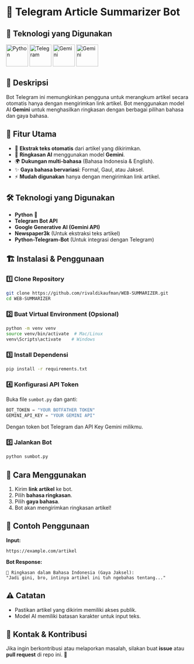 # 📜 Telegram Article Summarizer Bot

## 🚀 Teknologi yang Digunakan

<p align="left">
  <img src="https://cdn.jsdelivr.net/gh/devicons/devicon/icons/python/python-original.svg" alt="Python" width="60"/>
  <img src="https://upload.wikimedia.org/wikipedia/commons/8/82/Telegram_logo.svg" alt="Telegram" width="60"/>
  <img src="https://dicksonneoh.com/portfolio/deploy_gpt_hf_models_on_telegram/botfather_img.png" alt="Gemini" height="" width="60"/>
  <img src="https://registry.npmmirror.com/@lobehub/icons-static-png/latest/files/dark/gemini-color.png" alt="Gemini" height="" width="60"/>
</p>

## 🚀 Deskripsi
Bot Telegram ini memungkinkan pengguna untuk merangkum artikel secara otomatis hanya dengan mengirimkan link artikel. Bot menggunakan model AI **Gemini** untuk menghasilkan ringkasan dengan berbagai pilihan bahasa dan gaya bahasa.

## 🎯 Fitur Utama
- 🔗 **Ekstrak teks otomatis** dari artikel yang dikirimkan.
- 🤖 **Ringkasan AI** menggunakan model **Gemini**.
- 🌍 **Dukungan multi-bahasa** (Bahasa Indonesia & English).
- ✨ **Gaya bahasa bervariasi**: Formal, Gaul, atau Jaksel.
- ⚡ **Mudah digunakan** hanya dengan mengirimkan link artikel.

## 🛠️ Teknologi yang Digunakan
- **Python** 🐍
- **Telegram Bot API**
- **Google Generative AI (Gemini API)**
- **Newspaper3k** (Untuk ekstraksi teks artikel)
- **Python-Telegram-Bot** (Untuk integrasi dengan Telegram)

## 🏗️ Instalasi & Penggunaan

### 1️⃣ **Clone Repository**
```bash
git clone https://github.com/rivaldikaufman/WEB-SUMMARIZER.git
cd WEB-SUMMARIZER
```

### 2️⃣ **Buat Virtual Environment (Opsional)**
```bash
python -m venv venv
source venv/bin/activate  # Mac/Linux
venv\Scripts\activate    # Windows
```

### 3️⃣ **Install Dependensi**
```bash
pip install -r requirements.txt
```

### 4️⃣ **Konfigurasi API Token**
Buka file `sumbot.py` dan ganti:
```python
BOT_TOKEN = "YOUR BOTFATHER TOKEN"
GEMINI_API_KEY = "YOUR GEMINI API"
```
Dengan token bot Telegram dan API Key Gemini milikmu.

### 5️⃣ **Jalankan Bot**
```bash
python sumbot.py
```

## 📌 Cara Menggunakan
1. Kirim **link artikel** ke bot.
2. Pilih **bahasa ringkasan**.
3. Pilih **gaya bahasa**.
4. Bot akan mengirimkan ringkasan artikel!

## 📜 Contoh Penggunaan
**Input:**
```
https://example.com/artikel
```
**Bot Response:**
```
📰 Ringkasan dalam Bahasa Indonesia (Gaya Jaksel):
"Jadi gini, bro, intinya artikel ini tuh ngebahas tentang..."
```

## ⚠️ Catatan
- Pastikan artikel yang dikirim memiliki akses publik.
- Model AI memiliki batasan karakter untuk input teks.

## 📧 Kontak & Kontribusi
Jika ingin berkontribusi atau melaporkan masalah, silakan buat **issue** atau **pull request** di repo ini. 🚀

